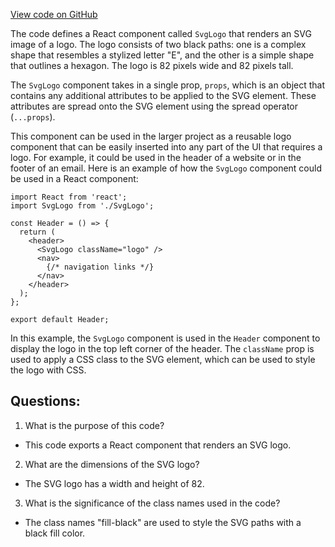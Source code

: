 [View code on GitHub](https://github.com/ergoplatform/ergoweb/components/icons/LogoBlack.js)

The code defines a React component called `SvgLogo` that renders an SVG image of a logo. The logo consists of two black paths: one is a complex shape that resembles a stylized letter "E", and the other is a simple shape that outlines a hexagon. The logo is 82 pixels wide and 82 pixels tall.

The `SvgLogo` component takes in a single prop, `props`, which is an object that contains any additional attributes to be applied to the SVG element. These attributes are spread onto the SVG element using the spread operator (`...props`).

This component can be used in the larger project as a reusable logo component that can be easily inserted into any part of the UI that requires a logo. For example, it could be used in the header of a website or in the footer of an email. Here is an example of how the `SvgLogo` component could be used in a React component:

```
import React from 'react';
import SvgLogo from './SvgLogo';

const Header = () => {
  return (
    <header>
      <SvgLogo className="logo" />
      <nav>
        {/* navigation links */}
      </nav>
    </header>
  );
};

export default Header;
```

In this example, the `SvgLogo` component is used in the `Header` component to display the logo in the top left corner of the header. The `className` prop is used to apply a CSS class to the SVG element, which can be used to style the logo with CSS.
## Questions: 
 1. What is the purpose of this code?
- This code exports a React component that renders an SVG logo.

2. What are the dimensions of the SVG logo?
- The SVG logo has a width and height of 82.

3. What is the significance of the class names used in the code?
- The class names "fill-black" are used to style the SVG paths with a black fill color.